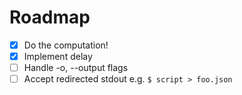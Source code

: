 # Roadmap

- [x] Do the computation!
- [x] Implement delay
- [ ] Handle -o, --output flags
- [ ] Accept redirected stdout e.g. `$ script > foo.json`
